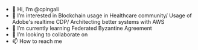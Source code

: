 - 👋 Hi, I’m @cpingali
- 👀 I’m interested in Blockchain usage in Healthcare community/ Usage of Adobe's realtime CDP/ Architecting better systems with AWS
- 🌱 I’m currently learning Federated Byzantine Agreement
- 💞️ I’m looking to collaborate on 
- 📫 How to reach me 

<!---
cpingali/cpingali is a ✨ special ✨ repository because its `README.md` (this file) appears on your GitHub profile.
You can click the Preview link to take a look at your changes.
--->
